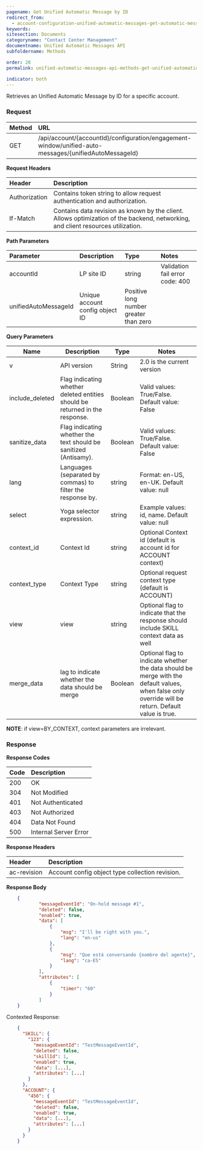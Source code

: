 ```yaml
---
pagename: Get Unified Automatic Message by ID
redirect_from:
  - account-configuration-unified-automatic-messages-get-automatic-message-by-id.html
keywords:
sitesection: Documents
categoryname: "Contact Center Management"
documentname: Unified Automatic Messages API
subfoldername: Methods

order: 20
permalink: unified-automatic-messages-api-methods-get-unified-automatic-message-by-id.html

indicator: both
---
```


Retrieves an Unified Automatic Message by ID for a specific account.

### Request

| Method | URL |
| :-------- | :---- |
| GET | /api/account/{accountId}/configuration/engagement-window/unified-auto-messages/{unifiedAutoMessageId} |

**Request Headers**

| Header | Description |
| :------- | :-------------- |
 |Authorization | Contains token string to allow request authentication and authorization. |
| If-Match | Contains data revision as known by the client. Allows optimization of the backend, networking, and client resources utilization. |


**Path Parameters**

 |Parameter|  Description|  Type|  Notes|
 |:----------|  :--------------|  :--------------|  :---|
 |accountId|  LP site ID|  string |  Validation fail error code: 400 |
 | unifiedAutoMessageId | Unique account config object ID | Positive long number greater than zero |

**Query Parameters**

| Name            | Description                                                                  | Type    | Notes                                          |
|-----------------|------------------------------------------------------------------------------|---------|------------------------------------------------|
| v               | API version                                                                  | String  | 2.0 is the current version                     |
| include_deleted | Flag indicating whether deleted entities should be returned in the response. | Boolean | Valid values: True/False. Default value: False |
| sanitize_data   | Flag indicating whether the text should be sanitized (Antisamy).             | Boolean | Valid values: True/False. Default value: False |
| lang            | Languages (separated by commas) to filter the response by.                   | string  | Format: en-US, en-UK. Default value: null      |
| select          | Yoga selector expression.                                                    | string  | Example values: id, name. Default value: null  |
| context_id      | Context Id                                                                   | string  | Optional Context id (default is account id for ACCOUNT context)     |
| context_type    | Context Type                                                                 | string  | Optional request context type (default is ACCOUNT)     |
| view            | view                                                                         | string  | Optional flag to indicate that the response should include SKILL context data as well     |
| merge_data      | lag to indicate whether the data should be merge                             | Boolean | Optional flag to indicate whether the data should be merge with the default values, when false only override will be return. Default value is true.     |

**NOTE**: if view=BY_CONTEXT, context parameters are irrelevant.



### Response

**Response Codes**

| Code | Description |
| :---- | :------------ |
| 200 | OK |
| 304 | Not Modified |
| 401 | Not Authenticated |
| 403 | Not Authorized |
| 404 | Data Not Found |
| 500 | Internal Server Error |

**Response Headers**

| Header|  Description |
 |:-------  | :----- |
 |ac-revision | Account config object type collection revision. |

**Response Body**

```json
    {
            "messageEventId": "On-hold message #1",
            "deleted": false,
            "enabled": true,
            "data": [
                {
                    "msg": "I'll be right with you.",
                    "lang": "en-us"
                },
                {
                    "msg": "Que está conversando {nombre del agente}",
                    "lang": "ca-ES"
                }
            ],
            "attributes": [
                {
                    "timer": "60"
                }
            ]
    }
```

Contexted Response:

```json
    {
	  "SKILL": {
	    "123": {
	      "messageEventId": "TestMessageEventId",
	      "deleted": false,
	      "skillId": 1,
	      "enabled": true,
	      "data": [...],
	      "attributes": [...]
	    }
	  },
	  "ACCOUNT": {
	    "456": {
	      "messageEventId": "TestMessageEventId",
	      "deleted": false,
	      "enabled": true,
	      "data": [...],
	      "attributes": [...]
	    }
	  }
	}
```
